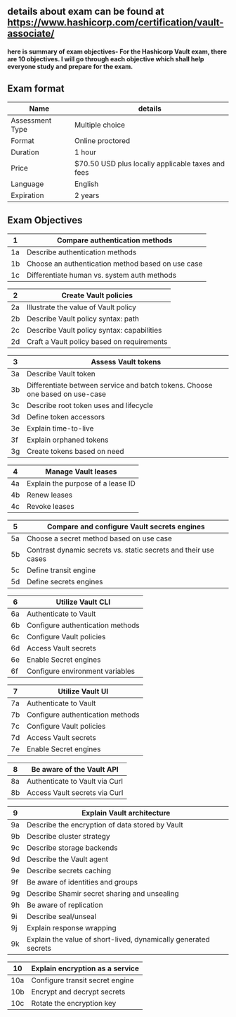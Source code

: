 ## details about exam can be found at https://www.hashicorp.com/certification/vault-associate/

#### here is summary of exam objectives- For the Hashicorp Vault exam, there are 10 objectives. I will go through each objective which shall help everyone study and prepare for the exam.



## Exam format

   | Name | details |
   | ---------------- | ---------------- |
   | Assessment Type	| Multiple choice |
   | Format	| Online proctored |
   | Duration	| 1 hour |
   | Price	| $70.50 USD plus locally applicable taxes and fees |
   | Language	| English |
   | Expiration	| 2 years |


## Exam Objectives

  | 1 |   Compare authentication methods |
 | --- | --- |
 | 1a |   Describe authentication methods |
 | 1b |   Choose an authentication method based on use case |
 | 1c |   Differentiate human vs. system auth methods |

 | 2 |   Create Vault policies |
 | --- | --- |
 | 2a |   Illustrate the value of Vault policy |
 | 2b |   Describe Vault policy syntax: path |
 | 2c |   Describe Vault policy syntax: capabilities |
 | 2d |   Craft a Vault policy based on requirements |

 | 3 |   Assess Vault tokens |
 | --- | --- |
 | 3a |   Describe Vault token |
 | 3b |   Differentiate between service and batch tokens. Choose one based on use-case |
 | 3c |   Describe root token uses and lifecycle |
 | 3d |   Define token accessors |
 | 3e |   Explain time-to-live |
 | 3f |   Explain orphaned tokens |
 | 3g |   Create tokens based on need |

 | 4 |   Manage Vault leases |
 | --- | --- |
 | 4a |   Explain the purpose of a lease ID |
 | 4b |   Renew leases |
 | 4c |   Revoke leases |

 | 5 |   Compare and configure Vault secrets engines |
 | --- | --- |
 | 5a |   Choose a secret method based on use case |
 | 5b |   Contrast dynamic secrets vs. static secrets and their use cases |
 | 5c |   Define transit engine |
 | 5d |   Define secrets engines |

 | 6 |   Utilize Vault CLI |
 | --- | --- |
 | 6a |   Authenticate to Vault |
 | 6b |   Configure authentication methods |
 | 6c |   Configure Vault policies |
 | 6d |   Access Vault secrets |
 | 6e |   Enable Secret engines |
 | 6f |   Configure environment variables |

 | 7 |   Utilize Vault UI |
 | --- | --- |
 | 7a |   Authenticate to Vault |
 | 7b |   Configure authentication methods |
 | 7c |   Configure Vault policies |
 | 7d |   Access Vault secrets |
 | 7e |   Enable Secret engines |

 | 8 |   Be aware of the Vault API |
 | --- | --- |
 | 8a |   Authenticate to Vault via Curl |
 | 8b |   Access Vault secrets via Curl |

 | 9 |   Explain Vault architecture |
 | --- | --- |
 | 9a |   Describe the encryption of data stored by Vault |
 | 9b |   Describe cluster strategy |
 | 9c |   Describe storage backends |
 | 9d |   Describe the Vault agent |
 | 9e |   Describe secrets caching |
 | 9f |   Be aware of identities and groups |
 | 9g |   Describe Shamir secret sharing and unsealing |
 | 9h |   Be aware of replication |
 | 9i |   Describe seal/unseal |
 | 9j |   Explain response wrapping |
 | 9k |   Explain the value of short-lived, dynamically generated secrets |

 | 10 |   Explain encryption as a service |
 | --- | --- |
 | 10a |   Configure transit secret engine |
 | 10b |   Encrypt and decrypt secrets |
 | 10c |   Rotate the encryption key |
